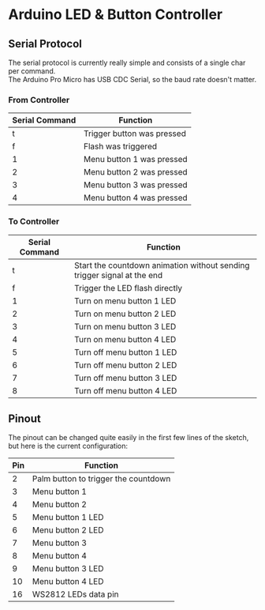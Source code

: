 # Arduino LED & Button Controller

## Serial Protocol
The serial protocol is currently really simple and consists of a single char per command.  
The Arduino Pro Micro has USB CDC Serial, so the baud rate doesn't matter.

### From Controller
| Serial Command | Function                   |
| -------------- | -------------------------- |
| t              | Trigger button was pressed |
| f              | Flash was triggered        |
| 1              | Menu button 1 was pressed  |
| 2              | Menu button 2 was pressed  |
| 3              | Menu button 3 was pressed  |
| 4              | Menu button 4 was pressed  |

### To Controller
| Serial Command | Function                                                                |
| -------------- | ----------------------------------------------------------------------- |
| t              | Start the countdown animation without sending trigger signal at the end |
| f              | Trigger the LED flash directly                                          |
| 1              | Turn on menu button 1 LED                                               |
| 2              | Turn on menu button 2 LED                                               |
| 3              | Turn on menu button 3 LED                                               |
| 4              | Turn on menu button 4 LED                                               |
| 5              | Turn off menu button 1 LED                                              |
| 6              | Turn off menu button 2 LED                                              |
| 7              | Turn off menu button 3 LED                                              |
| 8              | Turn off menu button 4 LED                                              |


## Pinout
The pinout can be changed quite easily in the first few lines of the sketch, but here is the current configuration:

| Pin | Function                             |
| --- | ------------------------------------ |
| 2   | Palm button to trigger the countdown |
| 3   | Menu button 1                        |
| 4   | Menu button 2                        |
| 5   | Menu button 1 LED                    |
| 6   | Menu button 2 LED                    |
| 7   | Menu button 3                        |
| 8   | Menu button 4                        |
| 9   | Menu button 3 LED                    |
| 10  | Menu button 4 LED                    |
| 16  | WS2812 LEDs data pin                 |
